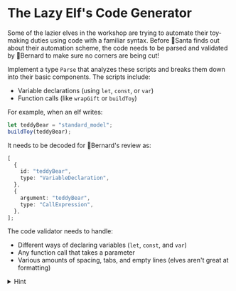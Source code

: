 # The Lazy Elf's Code Generator

Some of the lazier elves in the workshop are trying to automate their toy-making duties using code with a familiar syntax. Before 🎅Santa finds out about their automation scheme, the code needs to be parsed and validated by 🎩Bernard to make sure no corners are being cut!

Implement a type `Parse` that analyzes these scripts and breaks them down into their basic components. The scripts include:

- Variable declarations (using `let`, `const`, or `var`)
- Function calls (like `wrapGift` or `buildToy`)

For example, when an elf writes:

```typescript
let teddyBear = "standard_model";
buildToy(teddyBear);
```

It needs to be decoded for 🎩Bernard's review as:

```typescript
[
  {
    id: "teddyBear",
    type: "VariableDeclaration",
  },
  {
    argument: "teddyBear",
    type: "CallExpression",
  },
];
```

The code validator needs to handle:

- Different ways of declaring variables (`let`, `const`, and `var`)
- Any function call that takes a parameter
- Various amounts of spacing, tabs, and empty lines (elves aren't great at formatting)

<details>
  <summary>Hint</summary>

Use recursive type patterns with string template literals to decode the automation scripts step by step. Be careful with whitespace - elves are notoriously inconsistent with their formatting!

</details>
